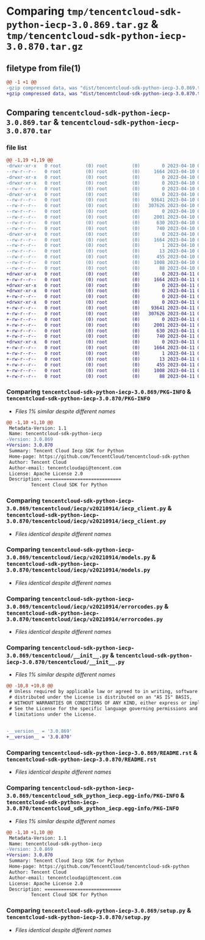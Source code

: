 # Comparing `tmp/tencentcloud-sdk-python-iecp-3.0.869.tar.gz` & `tmp/tencentcloud-sdk-python-iecp-3.0.870.tar.gz`

## filetype from file(1)

```diff
@@ -1 +1 @@
-gzip compressed data, was "dist/tencentcloud-sdk-python-iecp-3.0.869.tar", last modified: Mon Apr 10 03:07:15 2023, max compression
+gzip compressed data, was "dist/tencentcloud-sdk-python-iecp-3.0.870.tar", last modified: Tue Apr 11 03:40:39 2023, max compression
```

## Comparing `tencentcloud-sdk-python-iecp-3.0.869.tar` & `tencentcloud-sdk-python-iecp-3.0.870.tar`

### file list

```diff
@@ -1,19 +1,19 @@
-drwxr-xr-x   0 root         (0) root         (0)        0 2023-04-10 03:07:15.000000 tencentcloud-sdk-python-iecp-3.0.869/
--rw-r--r--   0 root         (0) root         (0)     1664 2023-04-10 03:07:15.000000 tencentcloud-sdk-python-iecp-3.0.869/PKG-INFO
-drwxr-xr-x   0 root         (0) root         (0)        0 2023-04-10 03:07:15.000000 tencentcloud-sdk-python-iecp-3.0.869/tencentcloud/
-drwxr-xr-x   0 root         (0) root         (0)        0 2023-04-10 03:07:15.000000 tencentcloud-sdk-python-iecp-3.0.869/tencentcloud/iecp/
--rw-r--r--   0 root         (0) root         (0)        0 2023-04-10 03:07:15.000000 tencentcloud-sdk-python-iecp-3.0.869/tencentcloud/iecp/__init__.py
-drwxr-xr-x   0 root         (0) root         (0)        0 2023-04-10 03:07:15.000000 tencentcloud-sdk-python-iecp-3.0.869/tencentcloud/iecp/v20210914/
--rw-r--r--   0 root         (0) root         (0)    93641 2023-04-10 03:07:15.000000 tencentcloud-sdk-python-iecp-3.0.869/tencentcloud/iecp/v20210914/iecp_client.py
--rw-r--r--   0 root         (0) root         (0)   307626 2023-04-10 03:07:15.000000 tencentcloud-sdk-python-iecp-3.0.869/tencentcloud/iecp/v20210914/models.py
--rw-r--r--   0 root         (0) root         (0)        0 2023-04-10 03:07:15.000000 tencentcloud-sdk-python-iecp-3.0.869/tencentcloud/iecp/v20210914/__init__.py
--rw-r--r--   0 root         (0) root         (0)     2001 2023-04-10 03:07:15.000000 tencentcloud-sdk-python-iecp-3.0.869/tencentcloud/iecp/v20210914/errorcodes.py
--rw-r--r--   0 root         (0) root         (0)      630 2023-04-10 03:07:15.000000 tencentcloud-sdk-python-iecp-3.0.869/tencentcloud/__init__.py
--rw-r--r--   0 root         (0) root         (0)      740 2023-04-10 03:07:15.000000 tencentcloud-sdk-python-iecp-3.0.869/README.rst
-drwxr-xr-x   0 root         (0) root         (0)        0 2023-04-10 03:07:15.000000 tencentcloud-sdk-python-iecp-3.0.869/tencentcloud_sdk_python_iecp.egg-info/
--rw-r--r--   0 root         (0) root         (0)     1664 2023-04-10 03:07:15.000000 tencentcloud-sdk-python-iecp-3.0.869/tencentcloud_sdk_python_iecp.egg-info/PKG-INFO
--rw-r--r--   0 root         (0) root         (0)        1 2023-04-10 03:07:15.000000 tencentcloud-sdk-python-iecp-3.0.869/tencentcloud_sdk_python_iecp.egg-info/dependency_links.txt
--rw-r--r--   0 root         (0) root         (0)       13 2023-04-10 03:07:15.000000 tencentcloud-sdk-python-iecp-3.0.869/tencentcloud_sdk_python_iecp.egg-info/top_level.txt
--rw-r--r--   0 root         (0) root         (0)      455 2023-04-10 03:07:15.000000 tencentcloud-sdk-python-iecp-3.0.869/tencentcloud_sdk_python_iecp.egg-info/SOURCES.txt
--rw-r--r--   0 root         (0) root         (0)     1008 2023-04-10 03:07:15.000000 tencentcloud-sdk-python-iecp-3.0.869/setup.py
--rw-r--r--   0 root         (0) root         (0)       88 2023-04-10 03:07:15.000000 tencentcloud-sdk-python-iecp-3.0.869/setup.cfg
+drwxr-xr-x   0 root         (0) root         (0)        0 2023-04-11 03:40:39.000000 tencentcloud-sdk-python-iecp-3.0.870/
+-rw-r--r--   0 root         (0) root         (0)     1664 2023-04-11 03:40:39.000000 tencentcloud-sdk-python-iecp-3.0.870/PKG-INFO
+drwxr-xr-x   0 root         (0) root         (0)        0 2023-04-11 03:40:39.000000 tencentcloud-sdk-python-iecp-3.0.870/tencentcloud/
+drwxr-xr-x   0 root         (0) root         (0)        0 2023-04-11 03:40:39.000000 tencentcloud-sdk-python-iecp-3.0.870/tencentcloud/iecp/
+-rw-r--r--   0 root         (0) root         (0)        0 2023-04-11 03:40:38.000000 tencentcloud-sdk-python-iecp-3.0.870/tencentcloud/iecp/__init__.py
+drwxr-xr-x   0 root         (0) root         (0)        0 2023-04-11 03:40:39.000000 tencentcloud-sdk-python-iecp-3.0.870/tencentcloud/iecp/v20210914/
+-rw-r--r--   0 root         (0) root         (0)    93641 2023-04-11 03:40:38.000000 tencentcloud-sdk-python-iecp-3.0.870/tencentcloud/iecp/v20210914/iecp_client.py
+-rw-r--r--   0 root         (0) root         (0)   307626 2023-04-11 03:40:38.000000 tencentcloud-sdk-python-iecp-3.0.870/tencentcloud/iecp/v20210914/models.py
+-rw-r--r--   0 root         (0) root         (0)        0 2023-04-11 03:40:38.000000 tencentcloud-sdk-python-iecp-3.0.870/tencentcloud/iecp/v20210914/__init__.py
+-rw-r--r--   0 root         (0) root         (0)     2001 2023-04-11 03:40:38.000000 tencentcloud-sdk-python-iecp-3.0.870/tencentcloud/iecp/v20210914/errorcodes.py
+-rw-r--r--   0 root         (0) root         (0)      630 2023-04-11 03:40:38.000000 tencentcloud-sdk-python-iecp-3.0.870/tencentcloud/__init__.py
+-rw-r--r--   0 root         (0) root         (0)      740 2023-04-11 03:40:38.000000 tencentcloud-sdk-python-iecp-3.0.870/README.rst
+drwxr-xr-x   0 root         (0) root         (0)        0 2023-04-11 03:40:39.000000 tencentcloud-sdk-python-iecp-3.0.870/tencentcloud_sdk_python_iecp.egg-info/
+-rw-r--r--   0 root         (0) root         (0)     1664 2023-04-11 03:40:39.000000 tencentcloud-sdk-python-iecp-3.0.870/tencentcloud_sdk_python_iecp.egg-info/PKG-INFO
+-rw-r--r--   0 root         (0) root         (0)        1 2023-04-11 03:40:39.000000 tencentcloud-sdk-python-iecp-3.0.870/tencentcloud_sdk_python_iecp.egg-info/dependency_links.txt
+-rw-r--r--   0 root         (0) root         (0)       13 2023-04-11 03:40:39.000000 tencentcloud-sdk-python-iecp-3.0.870/tencentcloud_sdk_python_iecp.egg-info/top_level.txt
+-rw-r--r--   0 root         (0) root         (0)      455 2023-04-11 03:40:39.000000 tencentcloud-sdk-python-iecp-3.0.870/tencentcloud_sdk_python_iecp.egg-info/SOURCES.txt
+-rw-r--r--   0 root         (0) root         (0)     1008 2023-04-11 03:40:38.000000 tencentcloud-sdk-python-iecp-3.0.870/setup.py
+-rw-r--r--   0 root         (0) root         (0)       88 2023-04-11 03:40:39.000000 tencentcloud-sdk-python-iecp-3.0.870/setup.cfg
```

### Comparing `tencentcloud-sdk-python-iecp-3.0.869/PKG-INFO` & `tencentcloud-sdk-python-iecp-3.0.870/PKG-INFO`

 * *Files 1% similar despite different names*

```diff
@@ -1,10 +1,10 @@
 Metadata-Version: 1.1
 Name: tencentcloud-sdk-python-iecp
-Version: 3.0.869
+Version: 3.0.870
 Summary: Tencent Cloud Iecp SDK for Python
 Home-page: https://github.com/TencentCloud/tencentcloud-sdk-python
 Author: Tencent Cloud
 Author-email: tencentcloudapi@tencent.com
 License: Apache License 2.0
 Description: ============================
         Tencent Cloud SDK for Python
```

### Comparing `tencentcloud-sdk-python-iecp-3.0.869/tencentcloud/iecp/v20210914/iecp_client.py` & `tencentcloud-sdk-python-iecp-3.0.870/tencentcloud/iecp/v20210914/iecp_client.py`

 * *Files identical despite different names*

### Comparing `tencentcloud-sdk-python-iecp-3.0.869/tencentcloud/iecp/v20210914/models.py` & `tencentcloud-sdk-python-iecp-3.0.870/tencentcloud/iecp/v20210914/models.py`

 * *Files identical despite different names*

### Comparing `tencentcloud-sdk-python-iecp-3.0.869/tencentcloud/iecp/v20210914/errorcodes.py` & `tencentcloud-sdk-python-iecp-3.0.870/tencentcloud/iecp/v20210914/errorcodes.py`

 * *Files identical despite different names*

### Comparing `tencentcloud-sdk-python-iecp-3.0.869/tencentcloud/__init__.py` & `tencentcloud-sdk-python-iecp-3.0.870/tencentcloud/__init__.py`

 * *Files 1% similar despite different names*

```diff
@@ -10,8 +10,8 @@
 # Unless required by applicable law or agreed to in writing, software
 # distributed under the License is distributed on an "AS IS" BASIS,
 # WITHOUT WARRANTIES OR CONDITIONS OF ANY KIND, either express or implied.
 # See the License for the specific language governing permissions and
 # limitations under the License.
 
 
-__version__ = '3.0.869'
+__version__ = '3.0.870'
```

### Comparing `tencentcloud-sdk-python-iecp-3.0.869/README.rst` & `tencentcloud-sdk-python-iecp-3.0.870/README.rst`

 * *Files identical despite different names*

### Comparing `tencentcloud-sdk-python-iecp-3.0.869/tencentcloud_sdk_python_iecp.egg-info/PKG-INFO` & `tencentcloud-sdk-python-iecp-3.0.870/tencentcloud_sdk_python_iecp.egg-info/PKG-INFO`

 * *Files 1% similar despite different names*

```diff
@@ -1,10 +1,10 @@
 Metadata-Version: 1.1
 Name: tencentcloud-sdk-python-iecp
-Version: 3.0.869
+Version: 3.0.870
 Summary: Tencent Cloud Iecp SDK for Python
 Home-page: https://github.com/TencentCloud/tencentcloud-sdk-python
 Author: Tencent Cloud
 Author-email: tencentcloudapi@tencent.com
 License: Apache License 2.0
 Description: ============================
         Tencent Cloud SDK for Python
```

### Comparing `tencentcloud-sdk-python-iecp-3.0.869/setup.py` & `tencentcloud-sdk-python-iecp-3.0.870/setup.py`

 * *Files identical despite different names*

